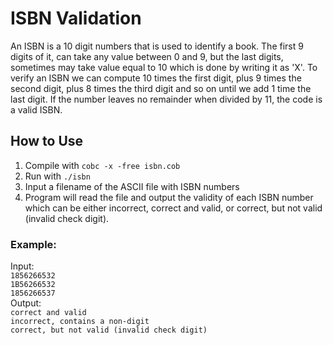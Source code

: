 # ISBN Validation
An ISBN is a 10 digit numbers that is used to identify a book. The first 9 digits of it, can take any value between 0 and 9, but the last digits, sometimes may take value equal to 10 which is done by writing it as 'X'. To verify an ISBN we can compute 10 times the first digit, plus 9 times the second digit, plus 8 times the third digit and so on until we add 1 time the last digit. If the number leaves no remainder when divided by 11, the code is a valid ISBN.

## How to Use
1. Compile with ```cobc -x -free isbn.cob```
2. Run with ```./isbn```
3. Input a filename of the ASCII file with ISBN numbers
4. Program will read the file and output the validity of each ISBN number which can be either incorrect, correct and valid, or correct, but not valid (invalid check digit).

### **Example:**
Input: \
```1856266532``` \
```1B56266532``` \
```1856266537``` \
Output: \
```correct and valid``` \
```incorrect, contains a non-digit``` \
```correct, but not valid (invalid check digit)``` 

